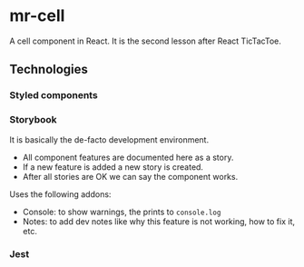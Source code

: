 # mr-cell

A cell component in React.
It is the second lesson after React TicTacToe.

## Technologies

### Styled components

### Storybook

It is basically the de-facto development environment.

- All component features are documented here as a story.
- If a new feature is added a new story is created.
- After all stories are OK we can say the component works.

Uses the following addons:

- Console: to show warnings, the prints to `console.log`
- Notes: to add dev notes like why this feature is not working, how to fix it, etc.

### Jest

